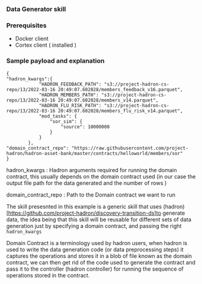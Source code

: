 ### Data Generator skill 

### Prerequisites
- Docker client
- Cortex client ( installed )

### Sample payload and explanation

```
{
"hadron_kwargs":{
            "HADRON_FEEDBACK_PATH": "s3://project-hadron-cs-repo/13/2022-03-16 20:49:07.602028/members_feedback_v16.parquet",
            "HADRON_MEMBERS_PATH": "s3://project-hadron-cs-repo/13/2022-03-16 20:49:07.602028/members_v14.parquet",
            "HADRON_FLU_RISK_PATH": "s3://project-hadron-cs-repo/13/2022-03-16 20:49:07.602028/members_flu_risk_v14.parquet",
            "mod_tasks": {
                "sor_sim": {
                    "source": 10000000
                }
            }
        },
"domain_contract_repo": "https://raw.githubusercontent.com/project-hadron/hadron-asset-bank/master/contracts/helloworld/members/sor"
}
```

hadron_kwargs : Hadron arguments required for running the domain contract, this usually depends on the domain contract used (in our case the output file path for the data generated and the number of rows )

domain_contract_repo : Path to the Domain contract we want to run

The skill presesnted in this example is a generic skill that uses (hadron)[https://github.com/project-hadron/discovery-transition-ds]to generate data, the idea being that this skill will be reusable for different sets of data generation just by specifying a domain contract, and passing the right `hadron_kwargs`

Domain Contract is a terminology used by hadron users, when hadron is used to write the data generation code (or data preprocessing steps) it captures the operations and stores it in a blob of file known as the domain contract, we can then get rid of the code used to generate the contract and pass it to the controller (hadron controller) for running the sequence of operations stored in the contract.

